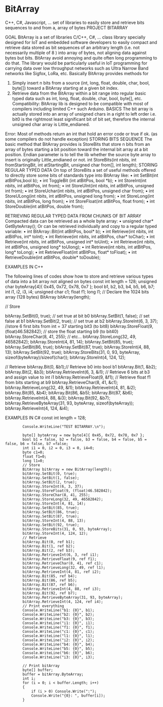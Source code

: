 # BitArray
C++, C#, Javascript, ... set of  libraries to easily store and retrieve bits sequences to and from a, array of bytes 
PROJECT BITARRAY 


GOAL
BitArray is a set of libraries C/C++, C#, ...  class library specially designed for IoT and embedded software developers to easily compact and retrieve data stored as bit sequences of an arbitrary length (i.e. not necessarily multiple of 8 ) into array of bytes, not aligning data against bytes but bits. BitArray avoid annoying and quite often long programming to do that. The library would be particularly useful in IoT programming for carrying data over low throughput networks such as Ultra Narrow Band networks like Sigfox, LoRa, etc.
Basically BitArray provides methods for 
1.	Simply insert n bits from a source (int, long, float, double, char, bool, byte[]) toward  a BitArray starting at a given bit index. 
2.	Retrieve data from the BitArray within a bit range into regular basic typed data such as int, long, float, double, char, bool, byte[], etc.
Compatibility: BitArray lib is designed to be compatible with most of compilers including limited C++ such Arduino.
BASICS
The bit array is actually stored into an array of unsigned chars in a right to left order i.e. bit0 is the rightmost  least significant bit of bit set, therefore the internal unsigned char array is Little_endianed.


Error: Most of methods return an int that hold an error code or true if ok. (as some compilers do not handle exception)
STORING BITS SEQUENCE
The basic method that BitArray provides is StoreBits that store n bits from an array of bytes starting a bit position toward the internal bit array at a bit position.  Endian parameter is to tell the lib whether the source byte array to insert is originally Little_endianed or not. 
int StoreBits(int nbits, int fromStartingBit, int atStartingBit, unsigned char from[], int length);
STORING REGULAR TYPED DATA 
On top of StoreBits a set of useful methods offered to directly store some bits of standards type into BitArray like:
•	int SetBit(int atBitPos,bool b);
•	int ToggleBit (int atBitPos, bool *b);
•	int StoreInt(int nbits, int atBitPos, int from);
•	int StoreUInt(int nbits, int atBitPos, unsigned int from);
•	int StoreUchar(int nbits, int atBitPos, unsigned char from);
•	int StoreULong(int nbits, int atBitPos, unsigned long from);
•	int StoreLong(int nbits, int atBitPos, long from);
•	int StoreFloat(int atBitPos, float from);
•	int StoreDouble(int atBitPos, double from);

RETRIEVING REGULAR TYPED DATA FROM CHUNKS OF BIT ARRAY
Compacted data can be retrieved as a whole byte array:
•	unsigned char* GetByteArray();
Or can be retrieved individually and copy to a regular typed variable:
•	int BitArray::Bit(int atBitPos, bool* b);
•	int Retrieve(int nbits, int atBitPos, int* toInt);
•	int Retrieve(int nbits, int atBitPos, char* toChar);
•	int Retrieve(int nbits, int atBitPos, unsigned int* toUint);
•	int Retrieve(int nbits, int atBitPos, unsigned long* toUlong);
•	int Retrieve(int nbits, int atBitPos, long* toLong);
•	int RetrieveFloat(int atBitPos, float* toFloat);
•	int RetrieveDouble(int atBitPos, double* toDouble);

EXAMPLES IN C++

The following lines of codes show how to store and retrieve various types of data into a bit array not aligned on bytes
const int length = 128;
unsigned char byteArray[4]{ 0x45, 0x72, 0x78, 0x7 };
bool b1, b2, b3, b4, b5, b6, b7;
int i1, i2, i3, i4;
unsigned char c1;
float f1;
long l1;
// Declare the 1024 bits array (128 bytes)
BitArray bitArray(length);

// Store 

bitArray.SetBit(0, true); // set true at bit b0
bitArray.SetBit(1, false); // set false at b1
bitArray.SetBit(2, true); // set true at b2
bitArray.StoreInt(6, 3, 37); //store 6 first bits from int = 37 starting bit3 (to bit8)
bitArray.StoreFloat(9, (float)46.582842); // store the float starting b9 (to bit40)
bitArray.StoreChar(8, 41, 255); // etc…
bitArray.StoreLong(32, 49, 46582842);
bitArray.StoreInt(4, 81, 14);
bitArray.SetBit(85, true);
bitArray.SetBit(86, true);
bitArray.SetBit(87, true);
bitArray.StoreInt(4, 88, 13);
bitArray.SetBit(92, true);
bitArray.StoreBits(31, 0, 93, byteArray, sizeof(byteArray)/sizeof(char));
bitArray.StoreInt(4, 124, 12);

// Retrieve
bitArray.Bit(0, &b1);// Retrieve b0 into bool b1
bitArray.Bit(1, &b2); 
bitArray.Bit(2, &b3);
bitArray.RetrieveInt(6, 3, &i1); // Retrieve 6 bits at b3 and assign value to int i1
bitArray.RetrieveFloat(9, &f1); // Retrieve float f1 from bits starting at b9
bitArray.RetrieveChar(8, 41, &c1);
bitArray.RetrieveLong(32, 49, &l1);
bitArray.RetrieveInt(4, 81, &i2);
bitArray.Bit(85, &b4);
bitArray.Bit(86, &b5);
bitArray.Bit(87, &b6);
bitArray.RetrieveInt(4, 88, &i3);
bitArray.Bit(92, &b7);
bitArray.RetrieveByteArray(31, 93, byteArray, sizeof(byteArray));
bitArray.RetrieveInt(4, 124, &i4);


EXAMPLES IN C#
           const int length = 128;

            Console.WriteLine("TEST BITARRAY.\n");

            byte[] byteArray = new byte[4]{ 0x45, 0x72, 0x78, 0x7 };
            bool b1 = false, b2 = false, b3 = false, b4 = false, b5 = false, b6 = false, b7 =false;
            int i1 = 0, i2 = 0, i3 = 0, i4=0;
            byte c1=0;
            float f1=0;
            long l1=0;
            // Store 
            BitArray bitArray = new BitArray(length);
            bitArray.SetBit(0, true);
            bitArray.SetBit(1, false);
            bitArray.SetBit(2, true);
            bitArray.StoreInt(6, 3, 37);
            bitArray.StoreFloat(9, (float)46.582842);
            bitArray.StoreChar(8, 41, 255);
            bitArray.StoreLong(32, 49, 46582842);
            bitArray.StoreInt(4, 81, 14);
            bitArray.SetBit(85, true);
            bitArray.SetBit(86, true);
            bitArray.SetBit(87, true);
            bitArray.StoreInt(4, 88, 13);
            bitArray.SetBit(92, true);
            bitArray.StoreBits(31, 0, 93, byteArray);
            bitArray.StoreInt(4, 124, 12);
            // Retrieve
            bitArray.Bit(0, ref b1);
            bitArray.Bit(1, ref b2);
            bitArray.Bit(2, ref b3);
            bitArray.RetrieveInt(6, 3, ref i1);
            bitArray.RetrieveFloat(9, ref f1);
            bitArray.RetrieveChar(8, 41, ref c1);
            bitArray.RetrieveLong(32, 49, ref l1);
            bitArray.RetrieveInt(4, 81, ref i2);
            bitArray.Bit(85, ref b4);
            bitArray.Bit(86, ref b5);
            bitArray.Bit(87, ref b6);
            bitArray.RetrieveInt(4, 88, ref i3);
            bitArray.Bit(92, ref b7);
            bitArray.RetrieveByteArray(31, 93, byteArray);
            bitArray.RetrieveInt(4, 124, ref i4);
            // Print everything
            Console.WriteLine("b1: {0}", b1);
            Console.WriteLine("b2: {0}", b2);
            Console.WriteLine("b3: {0}", b3);
            Console.WriteLine("i1: {0}", i1);
            Console.WriteLine("f1: {0}", f1);
            Console.WriteLine("c1: {0}", c1);
            Console.WriteLine("l1: {0}", l1);
            Console.WriteLine("i2: {0}", i2);
            Console.WriteLine("b4: {0}", b4);
            Console.WriteLine("b5: {0}", b5);
            Console.WriteLine("b6: {0}", b6);
            Console.WriteLine("i3: {0}", i3);

            // Print bitArray
            byte[] buffer;
            buffer = bitArray.ByteArray;
            int i;
            for (i = 0; i < buffer.Length; i++)
            {
                if (i > 0) Console.Write(":");
                Console.Write("{0}: ", buffer[i]);
            }
